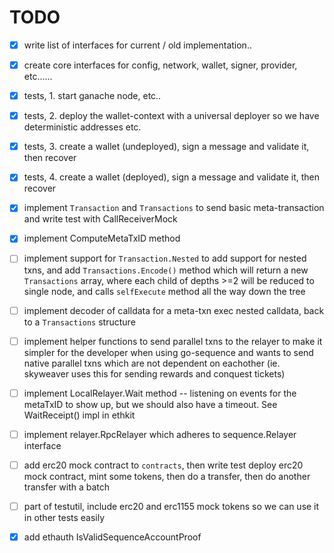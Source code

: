 TODO
====

- [x] write list of interfaces for current / old implementation..
- [x] create core interfaces for config, network, wallet, signer, provider, etc......

- [x] tests, 1. start ganache node, etc..

- [x] tests, 2. deploy the wallet-context with a universal deployer so we have deterministic addresses etc.

- [x] tests, 3. create a wallet (undeployed), sign a message and validate it, then recover

- [x] tests, 4. create a wallet (deployed), sign a message and validate it, then recover

- [x] implement `Transaction` and `Transactions` to send basic meta-transaction and write test with CallReceiverMock

- [x] implement ComputeMetaTxID method

- [ ] implement support for `Transaction.Nested` to add support for nested txns, and add `Transactions.Encode()` method
      which will return a new `Transactions` array, where each child of depths >=2 will be reduced to single node,
			and calls `selfExecute` method all the way down the tree

- [ ] implement decoder of calldata for a meta-txn exec nested calldata, back to a `Transactions` structure

- [ ] implement helper functions to send parallel txns to the relayer to make it simpler for the developer
			when using go-sequence and wants to send native parallel txns which are not dependent on eachother (ie. skyweaver
			uses this for sending rewards and conquest tickets)

- [ ] implement LocalRelayer.Wait method -- listening on events for the metaTxID to show up, but we should also have a timeout. See WaitReceipt() impl 				in ethkit

- [ ] implement relayer.RpcRelayer which adheres to sequence.Relayer interface

- [ ] add erc20 mock contract to `contracts`, then write test deploy erc20 mock contract, mint some tokens,
			then do a transfer, then do another transfer with a batch

- [ ] part of testutil, include erc20 and erc1155 mock tokens so we can use it in other tests easily

- [x] add ethauth IsValidSequenceAccountProof

